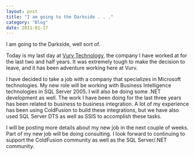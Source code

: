 ```yaml
---
layout: post
title: "I am going to the Darkside . . ."
category: "Blog"
date: 2011-01-17
---
```



I am going to the Darkside, well sort of.

Today is my last day at [Vurv Technology](http://www.vurv.com), the company I have worked at for the last two and half years. It was extremely tough to make the decision to leave, and it has been adventure working here at Vurv.

I have decided to take a job with a company that specializes in Microsoft technologies. My new role will be working with Business Intelligence technologies in SQL Server 2005\. I will also be doing some .NET development as well. The work I have been doing for the last three years has been related to business to business integration. A lot of my experience has been using ColdFusion to build these integrations, but we have also used SQL Server DTS as well as SSIS to accomplish these tasks.

I will be posting more details about my new job in the next couple of weeks. Part of my new job will be doing consulting. I look forward to continuing to support the ColdFusion community as well as the SQL Server/.NET community.